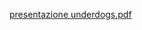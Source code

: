[presentazione underdogs.pdf](https://github.com/girofex/Underdogs/files/12421646/presentazione.underdogs.pdf)
